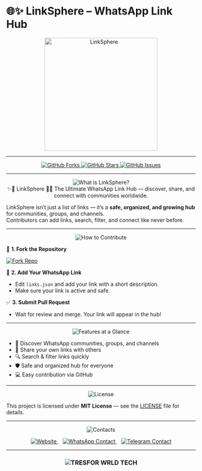 # 🌐✨ LinkSphere – WhatsApp Link Hub

<div align="center">
  <!-- Hub banner -->
  <img src="https://i.postimg.cc/3Jp0Yq3X/linksphere-banner.jpg" alt="LinkSphere" height="300" />
</div>

---

<p align="center">
  <a href="https://github.com/TresforWrld/LinkSphere">
    <img src="https://img.shields.io/github/forks/TresforWrld/LinkSphere?style=for-the-badge&logo=github&label=Forks&color=green" alt="GitHub Forks"/>
  </a>
  <a href="https://github.com/TresforWrld/LinkSphere/stargazers">
    <img src="https://img.shields.io/github/stars/TresforWrld/LinkSphere?style=for-the-badge&logo=github&label=Stars&color=yellow" alt="GitHub Stars"/>
  </a>
  <a href="https://github.com/TresforWrld/LinkSphere/issues">
    <img src="https://img.shields.io/github/issues/TresforWrld/LinkSphere?style=for-the-badge&logo=github&label=Issues&color=red" alt="GitHub Issues"/>
  </a>
</p>

---

<div align="center">
  <img src="https://readme-typing-svg.demolab.com?font=Fredoka+One&size=30&pause=1000&color=32cd32,ff6347,1e90ff&center=true&width=400&height=40&lines=What+is+LinkSphere%3F" alt="What is LinkSphere?"/>
</div>

<div align="center">
✨📌 LinkSphere 📌✨  
The Ultimate WhatsApp Link Hub — discover, share, and connect with communities worldwide.
</div>

LinkSphere isn’t just a list of links — it’s a **safe, organized, and growing hub** for communities, groups, and channels.  
Contributors can add links, search, filter, and connect like never before.

---

<div align="center">
  <img src="https://readme-typing-svg.demolab.com?font=Fredoka+One&size=30&pause=1000&color=00ced1,ff4500,32cd32&center=true&width=400&height=40&lines=How+to+Contribute" alt="How to Contribute"/>
</div>

🚀 **1. Fork the Repository**  
<p align="left">
  <a href="https://github.com/TresforWrld/LinkSphere/fork">
    <img src="https://img.shields.io/badge/Fork-Repo-blue?style=for-the-badge&logo=github" alt="Fork Repo"/>
  </a>
</p>

📝 **2. Add Your WhatsApp Link**  
- Edit `links.json` and add your link with a short description.  
- Make sure your link is active and safe.

✅ **3. Submit Pull Request**  
- Wait for review and merge. Your link will appear in the hub!

---

<div align="center">
  <img src="https://readme-typing-svg.demolab.com?font=Fredoka+One&size=30&pause=1000&color=ff6347,32cd32,ff4500&center=true&width=400&height=40&lines=Features+at+a+Glance" alt="Features at a Glance"/>
</div>

- 📌 Discover WhatsApp communities, groups, and channels  
- 🚀 Share your own links with others  
- 🔍 Search & filter links quickly  
- 🛡️ Safe and organized hub for everyone  
- 💻 Easy contribution via GitHub  

---

<div align="center">
  <img src="https://readme-typing-svg.demolab.com?font=Fredoka+One&size=30&pause=1000&color=ffa500,ff6347,1e90ff&center=true&width=400&height=40&lines=License" alt="License"/>
</div>

This project is licensed under **MIT License** — see the [LICENSE](LICENSE) file for details.

---

<div align="center">
  <img src="https://readme-typing-svg.demolab.com?font=Fredoka+One&size=30&pause=1000&color=32cd32,00aced,1877f2&center=true&width=400&height=40&lines=Contacts" alt="Contacts"/>
</div>

<p align="center">
  <a href="https://tresforwrld.com" target="_blank">
    <img src="https://img.shields.io/badge/Website-TRESFOR%20WRLD-blue?style=for-the-badge" alt="Website"/>
  </a>
  &nbsp;&nbsp;
  <a href="https://wa.me/260762493316" target="_blank">
    <img src="https://img.shields.io/badge/WhatsApp-%2325D366?style=for-the-badge&logo=whatsapp&logoColor=white" alt="WhatsApp Contact"/>
  </a>
  &nbsp;&nbsp;
  <a href="https://t.me/tresforwrld" target="_blank">
    <img src="https://img.shields.io/badge/Telegram-%230068FF?style=for-the-badge&logo=telegram&logoColor=white" alt="Telegram Contact"/>
  </a>
</p>

---

<div align="center">
  <h3>
    <img src="https://readme-typing-svg.herokuapp.com?font=Fira+Code&size=20&duration=6000&color=ff1493,ff69b4,ff00ff,00ffff,32cd32,ffd700&background=000000&center=true&vCenter=true&width=900&lines=Made+with+❤️+by+TRESFOR-WRLD;Your+Idea+Powered+LinkSphere" alt="TRESFOR WRLD TECH"/>
  </h3>
</div>

